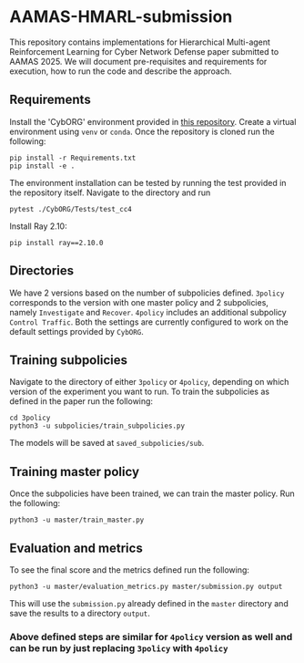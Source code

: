 # AAMAS-HMARL-submission


This repository contains implementations for Hierarchical Multi-agent Reinforcement Learning for Cyber Network Defense paper submitted to AAMAS 2025. We will document pre-requisites and requirements for execution, how to run the code and describe the approach.


## Requirements
Install the 'CybORG' environment provided in [this repository](https://github.com/cage-challenge/cage-challenge-4). Create a virtual environment using `venv` or `conda`. Once the repository is cloned run the following:
```
pip install -r Requirements.txt
pip install -e .
```

The environment installation can be tested by running the test provided in the repository itself. Navigate to the directory and run
```
pytest ./CybORG/Tests/test_cc4
```

Install Ray 2.10:
```
pip install ray==2.10.0
```

## Directories
We have 2 versions based on the number of subpolicies defined. `3policy` corresponds to the version with one master policy and 2 subpolicies, namely `Investigate` and `Recover`. `4policy` includes an additional subpolicy `Control Traffic`. 
Both the settings are currently configured to work on the default settings provided by `CybORG`.

## Training subpolicies

Navigate to the directory of either `3policy` or `4policy`, depending on which version of the experiment you want to run. To train the subpolicies as defined in the paper run the following:
```
cd 3policy
python3 -u subpolicies/train_subpolicies.py
```

The models will be saved at `saved_subpolicies/sub`.

## Training master policy
Once the subpolicies have been trained, we can train the master policy. Run the following:
```
python3 -u master/train_master.py
```
## Evaluation and metrics
To see the final score and the metrics defined run the following:
```
python3 -u master/evaluation_metrics.py master/submission.py output
```
This will use the `submission.py` already defined in the `master` directory and save the results to a directory `output`.

### Above defined steps are similar for `4policy` version as well and can be run by just replacing `3policy` with `4policy`
